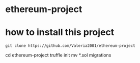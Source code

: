 # ethereum-project


# how to install this project

    git clone https://github.com/Valeria2001/ethereum-project 
  cd ethereum-project
  truffle init
  mv *.sol migrations 

